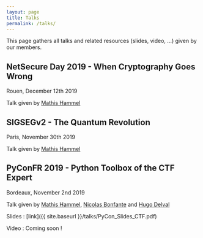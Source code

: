 ```yaml
---
layout: page
title: Talks
permalink: /talks/
---
```


This page gathers all talks and related resources (slides, video, ...) given by our members.

## NetSecure Day 2019 - When Cryptography Goes Wrong

Rouen, December 12th 2019

Talk given by [Mathis Hammel](https://twitter.com/MathisHammel)

## SIGSEGv2 - The Quantum Revolution

Paris, November 30th 2019

Talk given by [Mathis Hammel](https://twitter.com/MathisHammel)

## PyConFR 2019 - Python Toolbox of the CTF Expert 

Bordeaux, November 2nd 2019

Talk given by [Mathis Hammel](https://twitter.com/MathisHammel), [Nicolas Bonfante](https://twitter.com/BonfanteNicolas) and [Hugo Delval](https://twitter.com/HugoDelval)

Slides : [link]({{ site.baseurl }}/talks/PyCon_Slides_CTF.pdf)

Video : Coming soon !